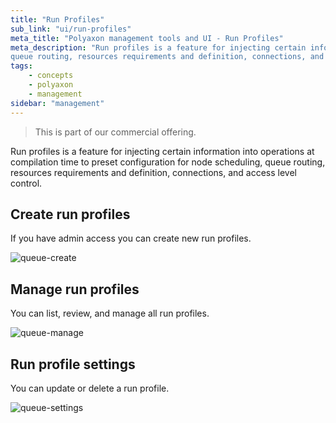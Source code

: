 ```yaml
---
title: "Run Profiles"
sub_link: "ui/run-profiles"
meta_title: "Polyaxon management tools and UI - Run Profiles"
meta_description: "Run profiles is a feature for injecting certain information into operations at compilation time to preset configuration for node scheduling,
queue routing, resources requirements and definition, connections, and access level control."
tags:
    - concepts
    - polyaxon
    - management
sidebar: "management"
---
```


<blockquote class="commercial">This is part of our commercial offering.</blockquote>

Run profiles is a feature for injecting certain information into operations at compilation time to preset configuration for node scheduling,
queue routing, resources requirements and definition, connections, and access level control.

## Create run profiles

If you have admin access you can create new run profiles.

![queue-create](../../../../content/images/dashboard/run-profiles/create.png)


## Manage run profiles

You can list, review, and manage all run profiles.

![queue-manage](../../../../content/images/dashboard/run-profiles/manage.png)

## Run profile settings

You can update or delete a run profile.

![queue-settings](../../../../content/images/dashboard/run-profiles/settings.png)
